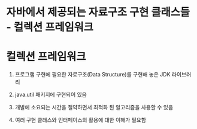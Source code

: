 # 자바에서 제공되는 자료구조 구현 클래스들 - 컬렉션 프레임워크

# 컬렉션 프레임워크

1. 프로그램 구현에 필요한 자료구조(Data Structure)를 구현해 놓은 JDK 라이브러리

2. java.util 패키지에 구현되어 있음

3. 개발에 소요되는 시간을 절약하면서 최적화 된 알고리즘을 사용할 수 있음

4. 여러 구현 클래스와 인터페이스의 활용에 대한 이해가 필요함

 